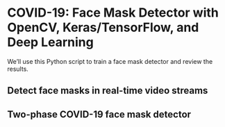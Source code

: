 <h1> COVID-19: Face Mask Detector with OpenCV, Keras/TensorFlow, and Deep Learning </h1>

We’ll use this Python script to train a face mask detector and review the results.

<h2><b>Detect face masks in real-time video streams</b></h2>

<h2>Two-phase COVID-19 face mask detector </h2>



